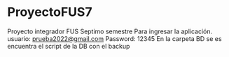 # ProyectoFUS7
Proyecto integrador FUS Septimo semestre
Para ingresar la aplicación.
usuario: prueba2022@gmail.com
Password: 12345
En la carpeta BD se es encuentra el script de la DB con el backup 

